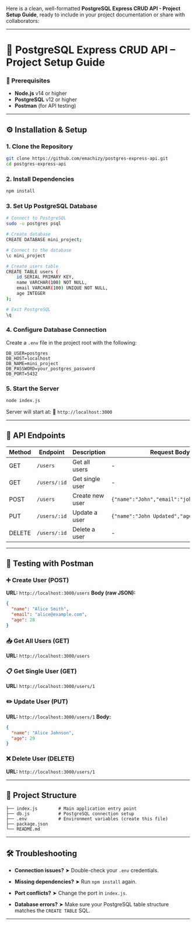Here is a clean, well-formatted **PostgreSQL Express CRUD API - Project Setup Guide**, ready to include in your project documentation or share with collaborators:

---

# 📘 PostgreSQL Express CRUD API – Project Setup Guide

### 🧰 Prerequisites

- **Node.js** v14 or higher
- **PostgreSQL** v12 or higher
- **Postman** (for API testing)

---

## ⚙️ Installation & Setup

### 1. Clone the Repository

```bash
git clone https://github.com/emachizy/postgres-express-api.git
cd postgres-express-api
```

### 2. Install Dependencies

```bash
npm install
```

### 3. Set Up PostgreSQL Database

```bash
# Connect to PostgreSQL
sudo -u postgres psql

# Create database
CREATE DATABASE mini_project;

# Connect to the database
\c mini_project

# Create users table
CREATE TABLE users (
    id SERIAL PRIMARY KEY,
    name VARCHAR(100) NOT NULL,
    email VARCHAR(100) UNIQUE NOT NULL,
    age INTEGER
);

# Exit PostgreSQL
\q
```

### 4. Configure Database Connection

Create a `.env` file in the project root with the following:

```env
DB_USER=postgres
DB_HOST=localhost
DB_NAME=mini_project
DB_PASSWORD=your_postgres_password
DB_PORT=5432
```

### 5. Start the Server

```bash
node index.js
```

Server will start at:
📍 `http://localhost:3000`

---

## 📡 API Endpoints

| Method | Endpoint     | Description     | Request Body Example                               |
| ------ | ------------ | --------------- | -------------------------------------------------- |
| GET    | `/users`     | Get all users   | -                                                  |
| GET    | `/users/:id` | Get single user | -                                                  |
| POST   | `/users`     | Create new user | `{"name":"John","email":"john@test.com","age":30}` |
| PUT    | `/users/:id` | Update a user   | `{"name":"John Updated","age":31}`                 |
| DELETE | `/users/:id` | Delete a user   | -                                                  |

---

## 🧪 Testing with Postman

### ➕ Create User (POST)

**URL:** `http://localhost:3000/users`
**Body (raw JSON):**

```json
{
  "name": "Alice Smith",
  "email": "alice@example.com",
  "age": 28
}
```

### 📥 Get All Users (GET)

**URL:** `http://localhost:3000/users`

### 📋 Get Single User (GET)

**URL:** `http://localhost:3000/users/1`

### ✏️ Update User (PUT)

**URL:** `http://localhost:3000/users/1`
**Body:**

```json
{
  "name": "Alice Johnson",
  "age": 29
}
```

### ❌ Delete User (DELETE)

**URL:** `http://localhost:3000/users/1`

---

## 📁 Project Structure

```
├── index.js        # Main application entry point
├── db.js           # PostgreSQL connection setup
├── .env            # Environment variables (create this file)
├── package.json
└── README.md
```

---

## 🛠 Troubleshooting

- **Connection issues?**
  ➤ Double-check your `.env` credentials.

- **Missing dependencies?**
  ➤ Run `npm install` again.

- **Port conflicts?**
  ➤ Change the port in `index.js`.

- **Database errors?**
  ➤ Make sure your PostgreSQL table structure matches the `CREATE TABLE` SQL.

---
